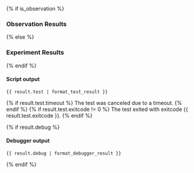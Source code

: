 {% if is_observation %}
### Observation Results
{% else %}
### Experiment Results
{% endif %}

#### Script output

```
{{ result.test | format_test_result }}
```
{% if result.test.timeout %}
The test was canceled due to a timeout.
{% endif %}
{% if result.test.exitcode != 0 %}
The test exited with exitcode {{ result.test.exitcode }}.
{% endif %}

{% if result.debug %}
#### Debugger output

```
{{ result.debug | format_debugger_result }}
```
{% endif %}
